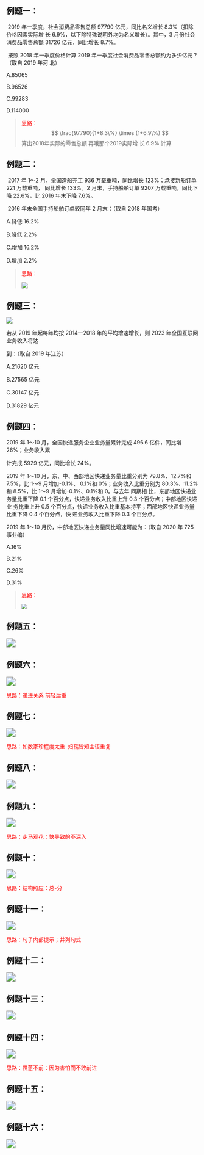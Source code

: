 ## **例题一**：

​		2019 年一季度，社会消费品零售总额 97790 亿元，同比名义增长 8.3%（扣除价格因素实际增 长 6.9%，以下除特殊说明外均为名义增长）。其中，3 月份社会消费品零售总额 31726 亿元，同比增长 8.7%。 

​		按照 2018 年一季度价格计算 2019 年一季度社会消费品零售总额约为多少亿元？（取自 2019 年河 北）

A.85065 

B.96526 

C.99283 

D.114000

> <span style='color:red'>思路：</span>
> $$
> \frac{97790}{1+8.3\%} \times (1+6.9\%)
> $$
> 算出2018年实际的零售总额 再哦那个2019实际增 长 6.9% 计算



## **例题二**：

​		2017 年 1～2 月，全国造船完工 936 万载重吨，同比增长 123%；承接新船订单 221 万载重吨， 同比增长 133%。2 月末，手持船舶订单 9207 万载重吨，同比下降 22.6%，比 2016 年末下降 7.6%。 

​		2016 年末全国手持船舶订单较同年 2 月末：（取自 2018 年国考） 

A.降低 16.2% 

B.降低 2.2% 

C.增加 16.2% 

D.增加 2.2%

> <span style='color:red'>思路：</span>
>
> ![](.\img\img_1.png)



## **例题三**：

![](.\img\img_2.png)

若从 2019 年起每年均按 2014—2018 年的平均增速增长，则 2023 年全国互联网业务收入将达 

到：（取自 2019 年江苏） 

A.21620 亿元 

B.27565 亿元 

C.30147 亿元 

D.31829 亿元 



## **例题四**：

2019 年 1～10 月，全国快递服务企业业务量累计完成 496.6 亿件，同比增 26%；业务收入累 

计完成 5929 亿元，同比增长 24%。 

2019 年 1～10 月，东、中、西部地区快递业务量比重分别为 79.8%、12.7%和 7.5%，比 1～9 月增加-0.1%、 0.1%和 0%；业务收入比重分别为 80.3%、11.2%和 8.5%，比 1～9 月增加-0.1%、0.1%和 0。与去年 同期相 比，东部地区快递业务量比重下降 0.1 个百分点，快递业务收入比重上升 0.3 个百分点；中部地区快递业 务比重上升 0.5 个百分点，快递业务收入比重基本持平；西部地区快递业务量比重下降 0.4 个百分点，快 递业务收入比重下降 0.3 个百分点。 

2019 年 1～10 月份，中部地区快递业务量同比增速可能为：（取自 2020 年 725 事业编） 

A.16% 

B.21% 

C.26% 

D.31%

> <span style='color:red'>思路：</span>
>
> <img src=".\img\img_3.png" style="zoom: 80%;" />



## **例题五**：

<img src=".\img\img_4.png" style="zoom:150%;" />



## **例题六**：

<img src=".\img\img_5.png" style="zoom:150%;" />

<span style='color:red'>思路：递进关系 前轻后重</span>



## **例题七**：

<img src=".\img\img_6.png" style="zoom:150%;" />

<span style='color:red'>思路：如数家珍程度太重  妇孺皆知主语重复</span>



## **例题八**：

<img src=".\img\img_7.png" style="zoom:150%;" />



## **例题九**：

<img src=".\img\img_8.png" style="zoom:150%;" />

<span style='color:red'>思路：走马观花：快导致的不深入</span>



## **例题十**：

<img src=".\img\img_9.png" style="zoom:150%;" />

<span style='color:red'>思路：结构照应：总-分</span>



## **例题十**一：

<img src=".\img\img_10.png" style="zoom:150%;" />

<span style='color:red'>思路：句子内部提示；并列句式</span>



## **例题十**二：

<img src=".\img\img_11.png" style="zoom:150%;" />



## **例题十三**：

<img src=".\img\img_12.png" style="zoom:150%;" />



## **例题十四**：

<img src=".\img\img_13.png" style="zoom:150%;" />

<span style='color:red'>思路：畏葸不前：因为害怕而不敢前进</span>



## **例题十五**：

<img src=".\img\img_14.png" style="zoom:150%;" />



## **例题十六**：

<img src=".\img\img_15.png" style="zoom:150%;" />